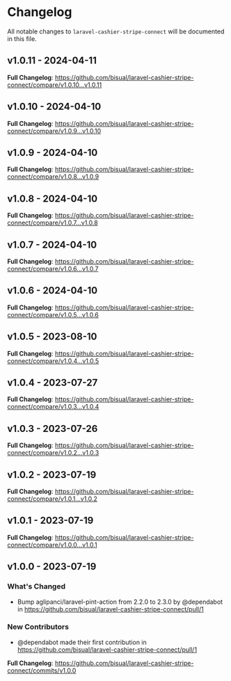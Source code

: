 # Changelog

All notable changes to `laravel-cashier-stripe-connect` will be documented in this file.

## v1.0.11 - 2024-04-11

**Full Changelog**: https://github.com/bisual/laravel-cashier-stripe-connect/compare/v1.0.10...v1.0.11

## v1.0.10 - 2024-04-10

**Full Changelog**: https://github.com/bisual/laravel-cashier-stripe-connect/compare/v1.0.9...v1.0.10

## v1.0.9 - 2024-04-10

**Full Changelog**: https://github.com/bisual/laravel-cashier-stripe-connect/compare/v1.0.8...v1.0.9

## v1.0.8 - 2024-04-10

**Full Changelog**: https://github.com/bisual/laravel-cashier-stripe-connect/compare/v1.0.7...v1.0.8

## v1.0.7 - 2024-04-10

**Full Changelog**: https://github.com/bisual/laravel-cashier-stripe-connect/compare/v1.0.6...v1.0.7

## v1.0.6 - 2024-04-10

**Full Changelog**: https://github.com/bisual/laravel-cashier-stripe-connect/compare/v1.0.5...v1.0.6

## v1.0.5 - 2023-08-10

**Full Changelog**: https://github.com/bisual/laravel-cashier-stripe-connect/compare/v1.0.4...v1.0.5

## v1.0.4 - 2023-07-27

**Full Changelog**: https://github.com/bisual/laravel-cashier-stripe-connect/compare/v1.0.3...v1.0.4

## v1.0.3 - 2023-07-26

**Full Changelog**: https://github.com/bisual/laravel-cashier-stripe-connect/compare/v1.0.2...v1.0.3

## v1.0.2 - 2023-07-19

**Full Changelog**: https://github.com/bisual/laravel-cashier-stripe-connect/compare/v1.0.1...v1.0.2

## v1.0.1 - 2023-07-19

**Full Changelog**: https://github.com/bisual/laravel-cashier-stripe-connect/compare/v1.0.0...v1.0.1

## v1.0.0 - 2023-07-19

### What's Changed

- Bump aglipanci/laravel-pint-action from 2.2.0 to 2.3.0 by @dependabot in https://github.com/bisual/laravel-cashier-stripe-connect/pull/1

### New Contributors

- @dependabot made their first contribution in https://github.com/bisual/laravel-cashier-stripe-connect/pull/1

**Full Changelog**: https://github.com/bisual/laravel-cashier-stripe-connect/commits/v1.0.0
